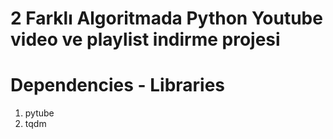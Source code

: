 # 2 Farklı Algoritmada Python Youtube video ve playlist indirme projesi



# Dependencies - Libraries

1) pytube
2) tqdm

